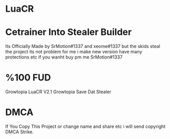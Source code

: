 # LuaCR
# Cetrainer Into Stealer Builder

Its Officially Made by SrMotion#1337 and xeome#1337 but the skids steal the project
its not problem for me i make new version have many protections etc 
if you wanht buy pm me SrMotion#1337
# %100 FUD
Growtopia LuaCR V2.1
Growtopia Save Dat Stealer

# DMCA
If You Copy This Project or change name and share etc i will send copyright DMCA Strike.
